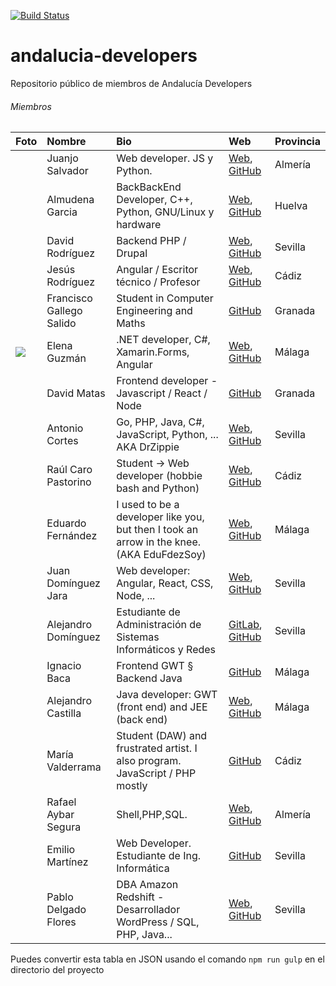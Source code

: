 [![Build Status](https://travis-ci.org/JuanjoSalvador/andalucia-developers.svg?branch=master)](https://travis-ci.org/JuanjoSalvador/andalucia-developers)

# andalucia-developers
Repositorio público de miembros de Andalucía Developers

###### Miembros
 Foto | Nombre | Bio       | Web      | Provincia 
 |-----|:-------|:----------|:---------|:----------
 ||Juanjo Salvador | Web developer. JS y Python. | [Web](http://juanjosalvador.me), [GitHub](https://github.com/JuanjoSalvador) | Almería 
 ||Almudena Garcia | BackBackEnd Developer, C++, Python, GNU/Linux y hardware | [Web](http://hatsuit.wordpress.com), [GitHub](https://github.com/almuhs) | Huelva 
 ||David Rodríguez | Backend PHP / Drupal | [Web](https://davidjguru.github.io/), [GitHub](https://github.com/davidjguru)| Sevilla 
 ||Jesús Rodríguez | Angular / Escritor técnico / Profesor | [Web](http://angular-tips.com/), [GitHub](https://github.com/Foxandxss)| Cádiz 
 ||Francisco Gallego Salido | Student in Computer Engineering and Maths | [GitHub](https://github.com/fgallegosalido) | Granada 
 |![](https://avatars2.githubusercontent.com/u/6389665)|Elena Guzmán | .NET developer, C#, Xamarin.Forms, Angular | [Web](https://beelzenef.github.io), [GitHub](https://github.com/Beelzenef)| Málaga 
 ||David Matas | Frontend developer - Javascript / React / Node | [GitHub](https://github.com/davidmatas) | Granada 
 ||Antonio Cortes | Go, PHP, Java, C#, JavaScript, Python, ... AKA DrZippie  | [Web](https://antoniocortes.com/), [GitHub](https://github.com/drzippie)| Sevilla 
 ||Raúl Caro Pastorino | Student → Web developer (hobbie bash and Python) | [Web](http://www.fryntiz.es), [GitHub](https://github.com/fryntiz) | Cádiz 
 ||Eduardo Fernández | I used to be a developer like you, but then I took an arrow in the knee. (AKA EduFdezSoy) | [Web](https://edufdezsoy.es/), [GitHub](https://github.com/EduFdezSoy) | Málaga 
 ||Juan Domínguez Jara | Web developer: Angular, React, CSS, Node, ... | [Web](https://fuken.xyz), [GitHub](https://github.com/juandjara) | Sevilla 
 ||Alejandro Domínguez | Estudiante de Administración de Sistemas Informáticos y Redes | [GitLab](https://gitlab.com/aledomu), [GitHub](https://github.com/aledomu) | Sevilla 
|| Ignacio Baca | Frontend GWT § Backend Java | [GitHub](https://github.com/ibaca) | Málaga 
 ||Alejandro Castilla | Java developer: GWT (front end) and JEE (back end) | [Web](https://alejandro-castilla.com), [GitHub](https://github.com/alejandrocq) | Málaga 
|| María Valderrama | Student (DAW) and frustrated artist. I also program. JavaScript / PHP mostly | [GitHub](https://github.com/mavalroot) | Cádiz 
 ||Rafael Aybar Segura | Shell,PHP,SQL. | [Web](https://rafaelaybarsegura.wordpress.com/), [GitHub](https://github.com/RafaelAybar) | Almería
 ||Emilio Martínez | Web Developer. Estudiante de Ing. Informática | [GitHub](https://github.com/emrivero) | Sevilla
 ||Pablo Delgado Flores | DBA Amazon Redshift - Desarrollador WordPress / SQL, PHP, Java... | [Web](https://pablodelgadoflores.com/), [GitHub](https://github.com/pablodelflores) | Sevilla

Puedes convertir esta tabla en JSON usando el comando `npm run gulp` en el directorio del proyecto 
